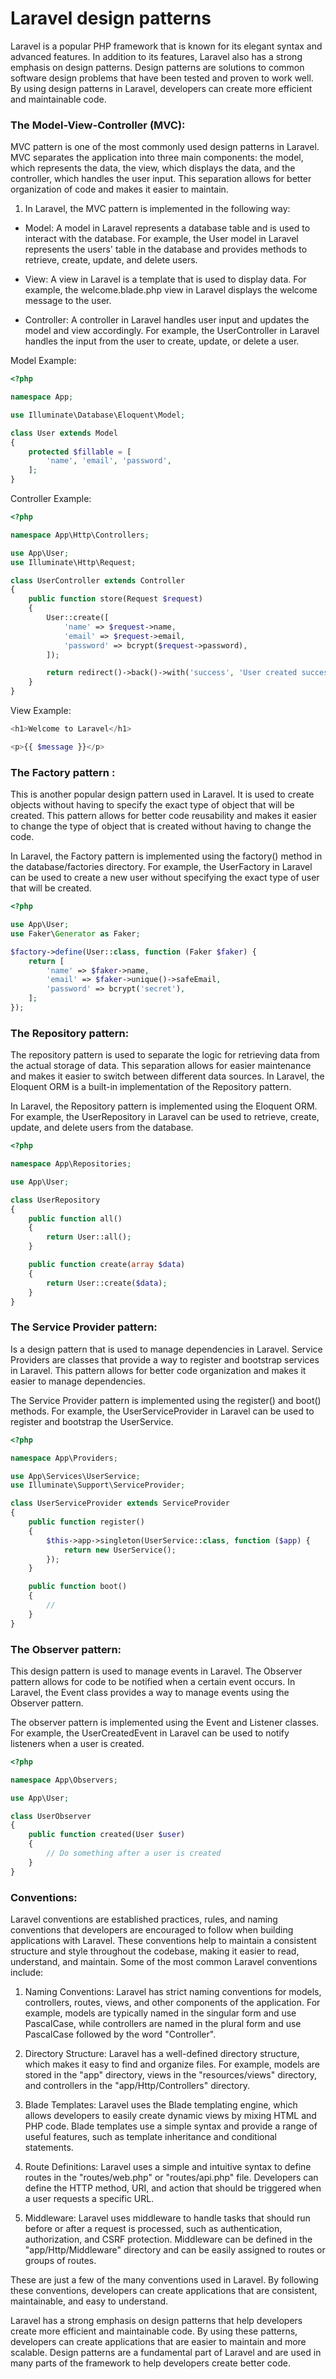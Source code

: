 # Laravel design patterns

Laravel is a popular PHP framework that is known for its elegant syntax and advanced features. In addition to its features, Laravel also has a strong emphasis on design patterns. Design patterns are solutions to common software design problems that have been tested and proven to work well. By using design patterns in Laravel, developers can create more efficient and maintainable code.

### The Model-View-Controller (MVC):

MVC pattern is one of the most commonly used design patterns in Laravel. MVC separates the application into three main components: the model, which represents the data, the view, which displays the data, and the controller, which handles the user input. This separation allows for better organization of code and makes it easier to maintain.

1. In Laravel, the MVC pattern is implemented in the following way:
    

* Model: A model in Laravel represents a database table and is used to interact with the database. For example, the User model in Laravel represents the users' table in the database and provides methods to retrieve, create, update, and delete users.
    
* View: A view in Laravel is a template that is used to display data. For example, the welcome.blade.php view in Laravel displays the welcome message to the user.
    
* Controller: A controller in Laravel handles user input and updates the model and view accordingly. For example, the UserController in Laravel handles the input from the user to create, update, or delete a user.
    

Model Example:

```php
<?php

namespace App;

use Illuminate\Database\Eloquent\Model;

class User extends Model
{
    protected $fillable = [
        'name', 'email', 'password',
    ];
}
```

Controller Example:

```php
<?php

namespace App\Http\Controllers;

use App\User;
use Illuminate\Http\Request;

class UserController extends Controller
{
    public function store(Request $request)
    {
        User::create([
            'name' => $request->name,
            'email' => $request->email,
            'password' => bcrypt($request->password),
        ]);

        return redirect()->back()->with('success', 'User created successfully.');
    }
}
```

View Example:

```php
<h1>Welcome to Laravel</h1>

<p>{{ $message }}</p>
```

### The Factory pattern :

This is another popular design pattern used in Laravel. It is used to create objects without having to specify the exact type of object that will be created. This pattern allows for better code reusability and makes it easier to change the type of object that is created without having to change the code.

In Laravel, the Factory pattern is implemented using the factory() method in the database/factories directory. For example, the UserFactory in Laravel can be used to create a new user without specifying the exact type of user that will be created.

```php
<?php

use App\User;
use Faker\Generator as Faker;

$factory->define(User::class, function (Faker $faker) {
    return [
        'name' => $faker->name,
        'email' => $faker->unique()->safeEmail,
        'password' => bcrypt('secret'),
    ];
});
```

### The Repository pattern:

The repository pattern is used to separate the logic for retrieving data from the actual storage of data. This separation allows for easier maintenance and makes it easier to switch between different data sources. In Laravel, the Eloquent ORM is a built-in implementation of the Repository pattern.

In Laravel, the Repository pattern is implemented using the Eloquent ORM. For example, the UserRepository in Laravel can be used to retrieve, create, update, and delete users from the database.

```php
<?php

namespace App\Repositories;

use App\User;

class UserRepository
{
    public function all()
    {
        return User::all();
    }

    public function create(array $data)
    {
        return User::create($data);
    }
}
```

### The Service Provider pattern:

Is a design pattern that is used to manage dependencies in Laravel. Service Providers are classes that provide a way to register and bootstrap services in Laravel. This pattern allows for better code organization and makes it easier to manage dependencies.

The Service Provider pattern is implemented using the register() and boot() methods. For example, the UserServiceProvider in Laravel can be used to register and bootstrap the UserService.

```php
<?php

namespace App\Providers;

use App\Services\UserService;
use Illuminate\Support\ServiceProvider;

class UserServiceProvider extends ServiceProvider
{
    public function register()
    {
        $this->app->singleton(UserService::class, function ($app) {
            return new UserService();
        });
    }

    public function boot()
    {
        //
    }
}
```

### The Observer pattern:

This design pattern is used to manage events in Laravel. The Observer pattern allows for code to be notified when a certain event occurs. In Laravel, the Event class provides a way to manage events using the Observer pattern.

The observer pattern is implemented using the Event and Listener classes. For example, the UserCreatedEvent in Laravel can be used to notify listeners when a user is created.

```php
<?php

namespace App\Observers;

use App\User;

class UserObserver
{
    public function created(User $user)
    {
        // Do something after a user is created
    }
}
```

### Conventions:

Laravel conventions are established practices, rules, and naming conventions that developers are encouraged to follow when building applications with Laravel. These conventions help to maintain a consistent structure and style throughout the codebase, making it easier to read, understand, and maintain. Some of the most common Laravel conventions include:

1. Naming Conventions: Laravel has strict naming conventions for models, controllers, routes, views, and other components of the application. For example, models are typically named in the singular form and use PascalCase, while controllers are named in the plural form and use PascalCase followed by the word "Controller".
    
2. Directory Structure: Laravel has a well-defined directory structure, which makes it easy to find and organize files. For example, models are stored in the "app" directory, views in the "resources/views" directory, and controllers in the "app/Http/Controllers" directory.
    
3. Blade Templates: Laravel uses the Blade templating engine, which allows developers to easily create dynamic views by mixing HTML and PHP code. Blade templates use a simple syntax and provide a range of useful features, such as template inheritance and conditional statements.
    
4. Route Definitions: Laravel uses a simple and intuitive syntax to define routes in the "routes/web.php" or "routes/api.php" file. Developers can define the HTTP method, URI, and action that should be triggered when a user requests a specific URL.
    
5. Middleware: Laravel uses middleware to handle tasks that should run before or after a request is processed, such as authentication, authorization, and CSRF protection. Middleware can be defined in the "app/Http/Middleware" directory and can be easily assigned to routes or groups of routes.
    

These are just a few of the many conventions used in Laravel. By following these conventions, developers can create applications that are consistent, maintainable, and easy to understand.

Laravel has a strong emphasis on design patterns that help developers create more efficient and maintainable code. By using these patterns, developers can create applications that are easier to maintain and more scalable. Design patterns are a fundamental part of Laravel and are used in many parts of the framework to help developers create better code.